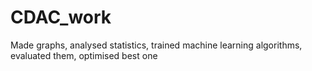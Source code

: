 # CDAC_work
Made graphs, analysed statistics, trained machine learning algorithms, evaluated them, optimised best one
